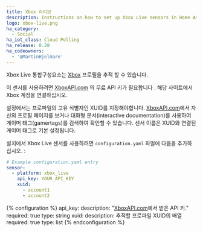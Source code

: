 ```yaml
---
title: Xbox 라이브
description: Instructions on how to set up Xbox Live sensors in Home Assistant.
logo: xbox-live.png
ha_category:
  - Social
ha_iot_class: Cloud Polling
ha_release: 0.28
ha_codeowners:
  - '@MartinHjelmare'
---
```


Xbox Live 통합구성요소는 [Xbox](https://xbox.com/) 프로필을 추적 할 수 있습니다.

이 센서를 사용하려면 [XboxAPI.com](https://xboxapi.com/) 의 무료 API 키가 필요합니다 . 해당 사이트에서 Xbox 계정을 연결하십시오.

설정에서는 프로파일의 고유 식별자인 XUID를 지정해야합니다. [XboxAPI.com](https://xboxapi.com/)에서 자신의 프로필 페이지를 보거나 대화형 문서(interactive documentation)를 사용하여 게이머 태그(gamertags)를 검색하여 확인할 수 있습니다. 센서 이름은 XUID와 연결된 게이머 태그로 기본 설정됩니다.

설치에서 Xbox Live 센서를 사용하려면 `configuration.yaml` 파일에 다음을 추가하십시오. :

```yaml
# Example configuration.yaml entry
sensor:
  - platform: xbox_live
    api_key: YOUR_API_KEY
    xuid:
      - account1
      - account2
```

{% configuration %}
api_key:
  description: "[XboxAPI.com](https://xboxapi.com/)에서 받은 API 키."
  required: true
  type: string
xuid:
  description: 추적할 프로파일 XUID의 배열
  required: true
  type: list
{% endconfiguration %}
